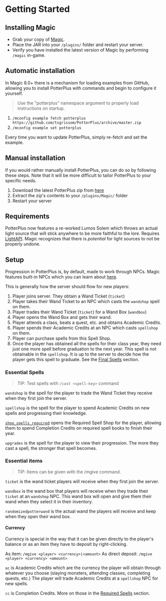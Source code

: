 # Getting Started

## Installing Magic

* Grab your copy of [Magic](https://www.spigotmc.org/resources/magic.1056/).
* Place the JAR into your `/plugins/` folder and restart your server.
* Verify you have installed the latest version of Magic by performing `/magic` in-game.

## Automatic installation

In Magic 8.0+ there is a mechanism for loading examples from GitHub, allowing you to install PotterPlus with commands and begin to configure it yourself.

> Use the "potterplus" namespace argument to properly load instructions on startup.

1. `/mconfig example fetch potterplus https://github.com/tsgrissom/PotterPlus/archive/master.zip`
2. `/mconfig example set potterplus`

Every time you want to update PotterPlus, simply re-fetch and set the example.

## Manual installation

If you would rather manually install PotterPlus, you can do so by following these steps. Note that it will be more difficult to tailor PotterPlus to your specific needs.

1. Download the latest PotterPlus zip from [here](https://github.com/tsgrissom/PotterPlus/archive/master.zip)
2. Extract the zip's contents to your `/plugins/Magic/` folder
3. Restart your server

## Requirements

PotterPlus now features a re-worked Lumos Solem which throws an actual light source that will stick anywhere to be more faithful to the lore. Requires [LightAPI](https://www.spigotmc.org/resources/lightapi-fork.48247/). Magic recognizes that there is *potential* for light sources to not be properly undone.

## Setup

Progression in PotterPlus is, by default, made to work through NPCs. Magic features built-in NPCs which you can learn about [here](https://github.com/elBukkit/MagicPlugin/wiki/NPC).

This is generally how the server should flow for new players:

1. Player joins server. They obtain a Wand Ticket (`ticket`)
2. Player takes their Wand Ticket to an NPC which casts the `wandshop` spell on them.
3. Player trades their Wand Ticket (`ticket`) for a Wand Box (`wandbox`)
4. Player opens the Wand Box and gets their wand.
5. Player attends a class, beats a quest, etc. and obtains Academic Credits.
6. Player spends their Academic Credits at an NPC which casts `spellshop` on them.
7. Player can purchase spells from this Spell Shop.
8. Once the player has obtained all the spells for their class year, they need just one more spell before graduation to the next year. This spell is not obtainable in the `spellshop`. It is up to the server to decide how the player gets this spell to graduate. See the [Final Spells](https://github.com/tsgrissom/PotterPlus/wiki/Final-Spells) section.

### Essential Spells

> TIP: Test spells with `/cast <spell-key>` command

`wandshop` is the spell for the player to trade the Wand Ticket they receive when they first join the server.

`spellshop` is the spell for the player to spend Academic Credits on new spells and progressing their knowledge.

[`shop_spells_required`](RequiredSpells.md) opens the Required Spell Shop for the player, allowing them to spend Completion Credits on required spell books to finish their year.

`upgrades` is the spell for the player to view their progression. The more they cast a spell, the stronger that spell becomes.

### Essential items

> TIP: Items can be given with the /mgive command.

`ticket` is the wand ticket players will receive when they first join the server.

`wandbox` is the wand box that players will receive when they trade their `ticket` at an `wandshop` NPC. This wand box will open and give them their wand when they select it in their inventory.

`randomizedpotterwand` is the actual wand the players will receive and keep when they open their wand box.

#### Currency

Currency is special in the way that it can be given directly to the player's balance or as an item they have to deposit by right-clicking.

As item: `/mgive <player> <currency>|<amount>`
As direct deposit: `/mgive <player> <currency> <amount>`

`ac` is Academic Credits which are the currency the player will obtain through whatever you choose (slaying monsters, attending classes, completing quests, etc.) The player will trade Academic Credits at a `spellshop` NPC for new spells.

`cc` is Completion Credits. More on those in the [Required Spells](RequiredSpells) section.
